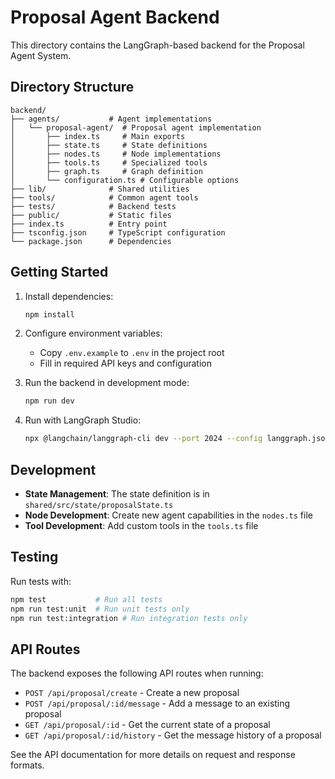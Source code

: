 # Proposal Agent Backend

This directory contains the LangGraph-based backend for the Proposal Agent System.

## Directory Structure

```
backend/
├── agents/           # Agent implementations
│   └── proposal-agent/  # Proposal agent implementation
│       ├── index.ts     # Main exports
│       ├── state.ts     # State definitions
│       ├── nodes.ts     # Node implementations
│       ├── tools.ts     # Specialized tools
│       ├── graph.ts     # Graph definition
│       └── configuration.ts # Configurable options
├── lib/              # Shared utilities
├── tools/            # Common agent tools
├── tests/            # Backend tests
├── public/           # Static files
├── index.ts          # Entry point
├── tsconfig.json     # TypeScript configuration
└── package.json      # Dependencies
```

## Getting Started

1. Install dependencies:
   ```bash
   npm install
   ```

2. Configure environment variables:
   - Copy `.env.example` to `.env` in the project root
   - Fill in required API keys and configuration

3. Run the backend in development mode:
   ```bash
   npm run dev
   ```

4. Run with LangGraph Studio:
   ```bash
   npx @langchain/langgraph-cli dev --port 2024 --config langgraph.json
   ```

## Development

- **State Management**: The state definition is in `shared/src/state/proposalState.ts`
- **Node Development**: Create new agent capabilities in the `nodes.ts` file
- **Tool Development**: Add custom tools in the `tools.ts` file

## Testing

Run tests with:

```bash
npm test           # Run all tests
npm run test:unit  # Run unit tests only
npm run test:integration # Run integration tests only
```

## API Routes

The backend exposes the following API routes when running:

- `POST /api/proposal/create` - Create a new proposal
- `POST /api/proposal/:id/message` - Add a message to an existing proposal
- `GET /api/proposal/:id` - Get the current state of a proposal
- `GET /api/proposal/:id/history` - Get the message history of a proposal

See the API documentation for more details on request and response formats.